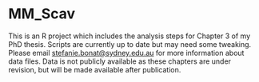 # MM_Scav

This is an R project which includes the analysis steps for Chapter 3 of my PhD thesis.
Scripts are currently up to date but may need some tweaking.
Please email stefanie.bonat@sydney.edu.au for more information about data files. Data is not publicly available as these chapters are under revision, but will be made available after publication.

